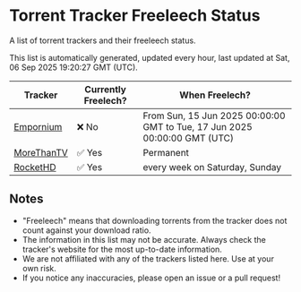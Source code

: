 
# Torrent Tracker Freeleech Status

A list of torrent trackers and their freeleech status.

This list is automatically generated, updated every hour, last updated at Sat, 06 Sep 2025 19:20:27 GMT (UTC).

| Tracker | Currently Freelech? | When Freelech? |
|---------|---------------------|----------------|
| [Empornium](https://empornium.is) | ❌ No | From Sun, 15 Jun 2025 00:00:00 GMT to Tue, 17 Jun 2025 00:00:00 GMT (UTC) |
| [MoreThanTV](https://morethantv.me) | ✅ Yes | Permanent |
| [RocketHD](https://rocket-hd.cc) | ✅ Yes | every week on Saturday, Sunday |

## Notes

- "Freeleech" means that downloading torrents from the tracker does not count against your download ratio.
- The information in this list may not be accurate. Always check the tracker's website for the most up-to-date information.
- We are not affiliated with any of the trackers listed here. Use at your own risk.
- If you notice any inaccuracies, please open an issue or a pull request!

